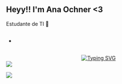 ##          Heyy!! I'm Ana Ochner <3

 Estudante de TI 💋	
- ##
  
  
 



 

##



<div align="center">
<a href="https://git.io/typing-svg"><img src="https://readme-typing-svg.demolab.com?font=Handjet&weight=700&size=50&pause=1000&color=ff007f&center=true&vCenter=true&width=435&lines=Heyy+everyone!!;" alt="Typing SVG" /></a>
</div>


<img src="https://github-readme-activity-graph.vercel.app/graph?username=anyocher&bg_color=1717171&color=E0115F&line=630c92&point=FFD700&area=true&hide_border=true">

 <a href="https://www.instagram.com/anyochner/" target="_blank"><img src="https://img.shields.io/badge/-Instagram-%23E4405F?style=for-the-badge&logo=instagram&logoColor=white" target="_blank"></a>


 
